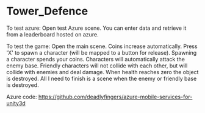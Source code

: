 # Tower_Defence

To test azure: Open test Azure scene. You can enter data and retrieve it from a leaderboard hosted on azure.

To test the game: Open the main scene. Coins increase automatically. Press 'X' to spawn a character (will be mapped to a button for release). Spawning a character spends your coins. Characters will automatically attack the enemy base. Friendly characters will not collide with each other, but will collide with enemies and deal damage. When health reaches zero the object is destroyed. All I need to finish is a scene when the enemy or friendly base is destroyed.


Azure code: https://github.com/deadlyfingers/azure-mobile-services-for-unity3d
